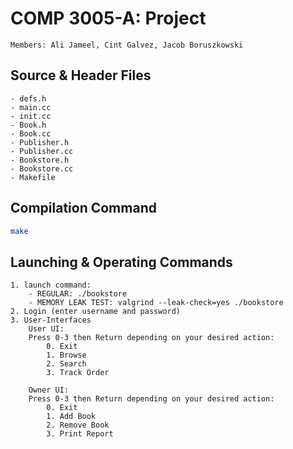 # COMP 3005-A: Project
```JS
Members: Ali Jameel, Cint Galvez, Jacob Boruszkowski
```

## Source & Header Files
```JS
- defs.h
- main.cc
- init.cc
- Book.h
- Book.cc
- Publisher.h
- Publisher.cc
- Bookstore.h
- Bookstore.cc
- Makefile
```

## Compilation Command
```sh
make
```

## Launching & Operating Commands
```JS
1. launch command:  
	- REGULAR: ./bookstore
	- MEMORY LEAK TEST: valgrind --leak-check=yes ./bookstore
2. Login (enter username and password)
3. User-Interfaces	
	User UI:
	Press 0-3 then Return depending on your desired action:
	    0. Exit
	    1. Browse
	    2. Search
	    3. Track Order
	
	Owner UI:
	Press 0-3 then Return depending on your desired action:
	    0. Exit
	    1. Add Book
	    2. Remove Book
	    3. Print Report
```
